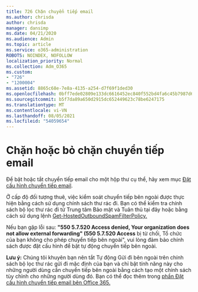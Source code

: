 ```yaml
---
title: 726 Chặn chuyển tiếp email
ms.author: chrisda
author: chrisda
manager: dansimp
ms.date: 04/21/2020
ms.audience: Admin
ms.topic: article
ms.service: o365-administration
ROBOTS: NOINDEX, NOFOLLOW
localization_priority: Normal
ms.collection: Adm_O365
ms.custom:
- "726"
- "1200004"
ms.assetid: 8865c68e-7e8a-4135-a254-d7f69f1ded30
ms.openlocfilehash: 0bff7ede02809e133dc6616452ec840f552bd4fa6c45b7987d6455b2a9ba49bf
ms.sourcegitcommit: b5f7da89a650d2915dc652449623c78be6247175
ms.translationtype: MT
ms.contentlocale: vi-VN
ms.lasthandoff: 08/05/2021
ms.locfileid: "54059654"
---
```

# <a name="blocking-or-unblocking-email-forwarding"></a>Chặn hoặc bỏ chặn chuyển tiếp email

Để bật hoặc tắt chuyển tiếp email cho một hộp thư cụ thể, hãy xem mục [Đặt cấu hình chuyển tiếp email](https://docs.microsoft.com/microsoft-365/admin/email/configure-email-forwarding).

Ở cấp độ đối tượng thuê, việc kiểm soát chuyển tiếp bên ngoài được thực hiện bằng cách sử dụng chính sách thư rác đi. Bạn có thể kiểm tra chính sách [](https://protection.office.com/antispam) bộ lọc thư rác đi từ Trung tâm Bảo mật và Tuân thủ tại đây hoặc bằng cách sử dụng lệnh [Get-HostedOutboundSpamFilterPolicy.](https://docs.microsoft.com/powershell/module/exchange/get-hostedoutboundspamfilterpolicy)

Nếu bạn gặp lỗi sau: **"550 5.7.520 Access denied, Your organization does not allow external forwarding" (550 5.7.520 Access** bị từ chối, Tổ chức của bạn không cho phép chuyển tiếp bên ngoài", vui lòng đảm bảo chính sách được đặt cấu hình để bật tự động chuyển tiếp bên ngoài.

**Lưu ý:** Chúng tôi khuyên bạn nên tắt Tự động Gửi đi bên ngoài trên chính sách bộ lọc thư rác gửi đi mặc định của bạn và chỉ bật tính năng này cho những người dùng cần chuyển tiếp bên ngoài bằng cách tạo một chính sách tùy chỉnh cho những người dùng đó. Bạn có thể đọc thêm trong [phần Đặt cấu hình chuyển tiếp email bên Office 365.](https://docs.microsoft.com/microsoft-365/security/office-365-security/external-email-forwarding)